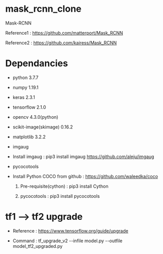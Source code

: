 # mask_rcnn_clone

Mask-RCNN

Reference1 :
https://github.com/matterport/Mask_RCNN

Reference2 :
https://github.com/kairess/Mask_RCNN

# Dependancies

- python 3.7.7
- numpy 1.19.1
- keras 2.3.1
- tensorflow 2.1.0
- opencv 4.3.0(python)
- scikit-image(skimage) 0.16.2
- matplotlib 3.2.2

- imgaug

* Install imgaug :
  pip3 install imgaug
  https://github.com/aleju/imgaug

- pycocotools

* Install Python COCO from github :
  https://github.com/waleedka/coco

  1. Pre-requisite(cython) :
     pip3 install Cython

  2. pycocotools :
     pip3 install pycocotools

# tf1 --> tf2 upgrade

- Reference :
  https://www.tensorflow.org/guide/upgrade

- Command :
  tf_upgrade_v2 --infile model.py --outfile model_tf2_upgraded.py

